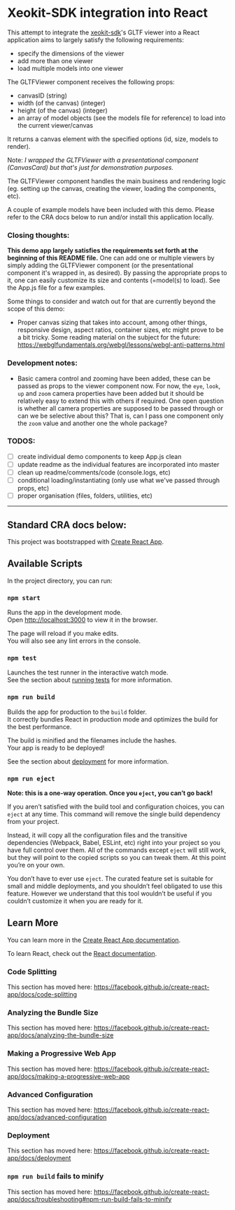 # Xeokit-SDK integration into React

This attempt to integrate the [xeokit-sdk](https://github.com/xeokit/xeokit-sdk)'s GLTF viewer into a React application aims to largely satisfy the following requirements:

- specify the dimensions of the viewer
- add more than one viewer
- load multiple models into one viewer

The GLTFViewer component receives the following props:

- canvasID (string)
- width (of the canvas) (integer)
- height (of the canvas) (integer)
- an array of model objects (see the models file for reference) to load into the current viewer/canvas

It returns a canvas element with the specified options (id, size, models to render).

Note: *I wrapped the GLTFViewer with a presentational component (CanvasCard) but that's just for demonstration purposes.*

The GLTFViewer component handles the main business and rendering logic (eg. setting up the canvas, creating the viewer, loading the components, etc).

A couple of example models have been included with this demo. Please refer to the CRA docs below to run and/or install this application locally.

### Closing thoughts:
**This demo app largely satisfies the requirements set forth at the beginning of this README file.** One can add one or multiple viewers by simply adding the GLTFViewer component (or the presentational component it's wrapped in, as desired). By passing the appropriate props to it, one can easily customize its size and contents (=model(s) to load). See the App.js file for a few examples.

Some things to consider and watch out for that are currently beyond the scope of this demo:

- Proper canvas sizing that takes into account, among other things, responsive design, aspect ratios, container sizes, etc might prove to be a bit tricky. Some reading material on the subject for the future: https://webglfundamentals.org/webgl/lessons/webgl-anti-patterns.html


### Development notes:
- Basic camera control and zooming have been added, these can be passed as props to the viewer component now. For now, the ```eye```, ```look```, ```up``` and ```zoom``` camera properties have been added but it should be relatively easy to extend this with others if required. One open question is whether all camera properties are supposed to be passed through or can we be selective about this? That is, can I pass one component only the ```zoom``` value and another one the whole package?

### TODOS:
- [ ] create individual demo components to keep App.js clean
- [ ] update readme as the individual features are incorporated into master
- [ ] clean up readme/comments/code (console.logs, etc)
- [ ] conditional loading/instantiating (only use what we've passed through props, etc)
- [ ] proper organisation (files, folders, utilities, etc)
___

## Standard CRA docs below:
This project was bootstrapped with [Create React App](https://github.com/facebook/create-react-app).

## Available Scripts

In the project directory, you can run:

### `npm start`

Runs the app in the development mode.<br>
Open [http://localhost:3000](http://localhost:3000) to view it in the browser.

The page will reload if you make edits.<br>
You will also see any lint errors in the console.

### `npm test`

Launches the test runner in the interactive watch mode.<br>
See the section about [running tests](https://facebook.github.io/create-react-app/docs/running-tests) for more information.

### `npm run build`

Builds the app for production to the `build` folder.<br>
It correctly bundles React in production mode and optimizes the build for the best performance.

The build is minified and the filenames include the hashes.<br>
Your app is ready to be deployed!

See the section about [deployment](https://facebook.github.io/create-react-app/docs/deployment) for more information.

### `npm run eject`

**Note: this is a one-way operation. Once you `eject`, you can’t go back!**

If you aren’t satisfied with the build tool and configuration choices, you can `eject` at any time. This command will remove the single build dependency from your project.

Instead, it will copy all the configuration files and the transitive dependencies (Webpack, Babel, ESLint, etc) right into your project so you have full control over them. All of the commands except `eject` will still work, but they will point to the copied scripts so you can tweak them. At this point you’re on your own.

You don’t have to ever use `eject`. The curated feature set is suitable for small and middle deployments, and you shouldn’t feel obligated to use this feature. However we understand that this tool wouldn’t be useful if you couldn’t customize it when you are ready for it.

## Learn More

You can learn more in the [Create React App documentation](https://facebook.github.io/create-react-app/docs/getting-started).

To learn React, check out the [React documentation](https://reactjs.org/).

### Code Splitting

This section has moved here: https://facebook.github.io/create-react-app/docs/code-splitting

### Analyzing the Bundle Size

This section has moved here: https://facebook.github.io/create-react-app/docs/analyzing-the-bundle-size

### Making a Progressive Web App

This section has moved here: https://facebook.github.io/create-react-app/docs/making-a-progressive-web-app

### Advanced Configuration

This section has moved here: https://facebook.github.io/create-react-app/docs/advanced-configuration

### Deployment

This section has moved here: https://facebook.github.io/create-react-app/docs/deployment

### `npm run build` fails to minify

This section has moved here: https://facebook.github.io/create-react-app/docs/troubleshooting#npm-run-build-fails-to-minify
